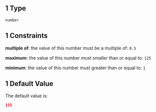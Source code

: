 ## 1 Type

`number`

## 1 Constraints

**multiple of**: the value of this number must be a multiple of: `0.5`

**maximum**: the value of this number must smaller than or equal to: `125`

**minimum**: the value of this number must greater than or equal to: `1`

## 1 Default Value

The default value is:

```json
115
```
